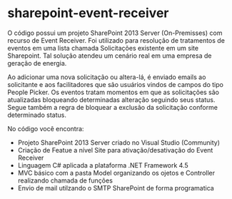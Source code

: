 # sharepoint-event-receiver

O código possui um projeto SharePoint 2013 Server (On-Premisses) com recurso de Event Receiver. Foi utilizado para resolução
de tratamentos de eventos em uma lista chamada Solicitações existente em um site Sharepoint. Tal solução atendeu um cenário real em 
uma empresa de geração de energia.

Ao adicionar uma nova solicitação ou altera-lá, é enviado emails ao solicitante e  aos facilitadores que são usuários vindos de campos
do tipo People Picker. Os eventos tratam momentos em que as solicitações são atualizadas bloqueando determinadas alteração 
seguindo seus status. Segue também a regra de bloquear a exclusão da solicitação conforme determinado status.

No código você encontra:

- Projeto SharePoint 2013 Server criado no Visual Studio (Community)
- Criação de Featue a nível Site para ativação/desativação do Event Receiver
- Linguagem C# aplicada a plataforma .NET Framework 4.5
- MVC básico com a pasta Model organizando os ojetos e Controller realizando chamada de funções
- Envio de mail utilzando o SMTP SharePoint de forma programatica


